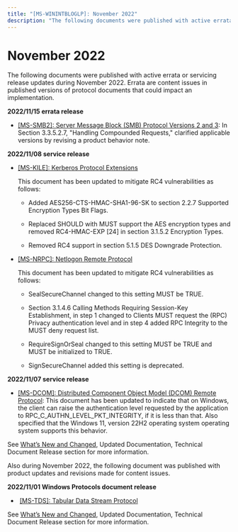 ```yaml
---
title: "[MS-WININTBLOGLP]: November 2022"
description: "The following documents were published with active errata or servicing release updates during November 2022. Errata are content issues in"
---
```


# November 2022

<p> </p>
<p>The following documents were published with active errata or
servicing release updates during November 2022. Errata are content issues in
published versions of protocol documents that could impact an implementation.</p>

<p><b>2022/11/15 errata release</b></p>

<ul><li><p><span><span> 
</span></span><span><a href="/openspecs/windows_protocols/MS-WINERRATA/2cdafcfa-ce51-426a-9678-630a505a1a35">[MS-SMB2]:
Server Message Block (SMB) Protocol Versions 2 and 3</a></span>: In Section
3.3.5.2.7, &quot;Handling Compounded Requests,&quot; clarified applicable
versions by revising a product behavior note.</p>

</li></ul><p><b>2022/11/08 service release</b></p>

<ul><li><p><span><span><span>  </span></span></span><span><a href="/openspecs/windows_protocols/MS-KILE/2a32282e-dd48-4ad9-a542-609804b02cc9">[MS-KILE]:
Kerberos Protocol Extensions</a></span></p>

<p>This document has been
updated to mitigate RC4 vulnerabilities as follows:</p>

<ul><li><p><span><span>  </span></span>Added
AES256-CTS-HMAC-SHA1-96-SK to section 2.2.7 Supported Encryption Types Bit
Flags.</p>

</li><li><p><span><span>  </span></span>Replaced
SHOULD with MUST support the AES encryption types and removed RC4-HMAC-EXP [24]
in section 3.1.5.2 Encryption Types.</p>

</li><li><p><span><span>  </span></span>Removed
RC4 support in section 5.1.5 DES Downgrade Protection. </p>

</li></ul></li><li><p><span><span> 
</span></span><span><a href="/openspecs/windows_protocols/MS-WINERRATA/69ffd0ac-a0dd-49f2-96ad-6720441b0a93">[MS-NRPC]:
Netlogon Remote Protocol</a></span></p>

<p>This document has been
updated to mitigate RC4 vulnerabilities as follows:</p>

<ul><li><p><span><span>  </span></span>SealSecureChannel
changed to this setting MUST be TRUE.</p>

</li><li><p><span><span>  </span></span>Section
3.1.4.6 Calling Methods Requiring Session-Key Establishment, in step 1 changed
to Clients MUST request the (RPC) Privacy authentication level and in step 4
added RPC Integrity to the MUST deny request list.</p>

</li><li><p><span><span>  </span></span>RequireSignOrSeal
changed to this setting MUST be TRUE and MUST be initialized to TRUE.</p>

</li><li><p><span><span>  </span></span>SignSecureChannel
added this setting is deprecated.</p>

</li></ul></li></ul><p><b>2022/11/07 service release</b></p>

<ul><li><p><span><span> 
</span></span><span><a href="/openspecs/windows_protocols/MS-WINERRATA/d56b3256-c5ec-486c-8a19-9fc57039d0a8">[MS-DCOM]:
Distributed Component Object Model (DCOM) Remote Protocol</a></span>: This
document has been updated to indicate that on Windows, the client can raise the
authentication level requested by the application to RPC_C_AUTHN_LEVEL_PKT_INTEGRITY,
if it is less than that. Also specified that the Windows 11, version 22H2
operating system operating system supports this behavior.</p>

</li></ul><p>See <span><a href="/openspecs/windows_protocols/MS-WINPROTLP/e168a474-7de2-421c-b460-91adf87692a3">What’s
New and Changed</a></span>, Updated Documentation, Technical Document Release
section for more information.</p>

<p>Also during November 2022, the following document was
published with product updates and revisions made for content issues.</p>

<p><b>2022/11/01 Windows Protocols document release</b></p>

<ul><li><p><span><span><span>  </span></span></span> <span><a href="/openspecs/windows_protocols/MS-TDS/b46a581a-39de-4745-b076-ec4dbb7d13ec">[MS-TDS]:
Tabular Data Stream Protocol</a></span></p>

</li></ul><p>See <span><a href="/openspecs/windows_protocols/MS-WINPROTLP/e168a474-7de2-421c-b460-91adf87692a3">What’s
New and Changed</a></span>, Updated Documentation, Technical Document Release
section for more information.</p>


                